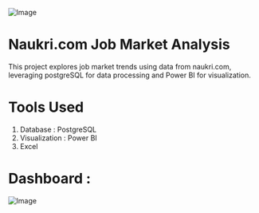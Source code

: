![Image](https://github.com/user-attachments/assets/19d4a674-c81f-4d74-b4c2-86127ccbc1db)
# Naukri.com Job Market Analysis
This project explores job market trends using data from naukri.com, leveraging postgreSQL for data processing and Power BI for visualization.
# Tools Used
 1. Database       : PostgreSQL
 2. Visualization  : Power BI
 3. Excel
# Dashboard  :
![Image](https://github.com/user-attachments/assets/478749bc-2e02-41ac-9a15-d7c8b764a60e)
